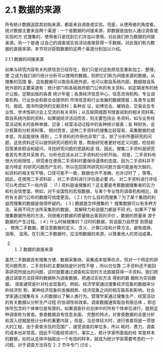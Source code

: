 # 2.1	数据的来源

所有统计数据追踪其初始来源，都是来自调查或实验。但是，从使用者的角度看，统计数据主要来自两个渠道：一个是数据的间接来源，即数据是由别人通过调查或实验的方   式搜集的，使用者只是找到它们并加以使用，对此我们称为数据的间接来源。另一个是通   过自己的调查或实验活动直接获得一手数据，对此我们称为数据的直接来源。本节将对获取数据的这两个渠道分别加以介绍。

2.1.1	数据的间接来源

如果与研究内容有关的原信息巳经存在，我们只是对这些原信息重新加工、整理，使  之成为我们进行统计分析可以使用的数据，则把它们称为间接来源的数据。从搜集的范围  看，这些数据可以取自系统外部，也可以取自系统内部。数据取自系统外部的主要渠道有：统计部门和各级政府部门公布的有关资料，如定期发布的统计公报，定期出版的各类  统计年鉴；各类经济信息中心、信息咨询机构、专业调查机构、行业协会和联合会提供的  市场信息和行业发展的数据情报；各类专业期刊、报纸、图书所提供的文献资料；各种会  议，如博览会、展销会、交易会及专业性、学术性研讨会上交流的有关资料；从互联网或图书馆查阅到的相关资料等。取自系统内部的资料，如果就经济活动而言，则主要包括业  务资料，如与业务经营活动有关的各种单据、记录；经营活动过程中的各种统计报表；各  种财务、会计核算和分析资料等。
相对而言，这种二手资料的搜集比较容易，采集数据的成本低，并且能很快 得到 。二手资料的作用也非常广泛，除了分析所要研究的问题，这些资料还可以提供研究问题的背  景，帮助研究者更好地定义问题，检验和回答某些假设和疑问，寻找研究问题的思路和途  径。因此，搜集二手资料是研究者首先考虑并采用 的。分析也应该从对二手资料的分析开始。
但是，二手资料有很大的局限性 ，研究者在使用二手资料时要保待谨慎的态度。因为二手资料并不是为特定 的研究问题而产生的，所以在回答所研究的问题方面可能是有欠缺的，如资料的相关性不够，口径可能不一致，数据也许不准确，也许过时了  ，等等。因此，在使用二手资料前 ，对二手资料进行评估是必要 的。
对二手资料进行评估可以考虑如下一些内容 ：
(1 )  资料是谁搜集的？这主要是考察数据搜集者的实力和社会信誉度。例如，对千全国性的宏观数据，与某个专业性的调查机构相比，政府有关部门公布的数据可信度更高。
( 2 ) 为什么目的而搜集？为了某个集团的利益而搜集的数据是值得怀疑的。
( 3 ) 数据是怎样搜集的？ 搜集数据可以有多种方法，采用不同方法所采集到的数据， 其解释力和说服力都是不同 的。如果不了解搜集数据所用的方法，则很难对数据的质量做出客观的评价 。数据的质量来 源于数据的产生过程。
( 4 ) 什么时候搜集的？过时的数据，其说服力自然受 到质疑 。
使用二手数据，要注意数据的定义、含义、计算口径和计算方法，避免错用、误用、 滥用。在引用二手数据时，应注明数据的来源，以尊重他人的劳动成果。

2.	1. 2	数据的直接来源

虽然二手数据具有搜集方便、数据采集快、采集成本低等优点，但对一个特定的研究问题而言，二手资料的主要缺陷是针对性不够 ，所以仅仅靠 二手资料还不能回答研究所提出的问题，这时就要通过调查和实验的方法直接获得一手资料。我们把通过调查方法获得的数据称为调查数据，把通过实验方法 得到的数 据称为实验数据。
调查通常是针对社会现象的。例如，经济学家通过搜集经济现象的数据来分析经济形  势、某种经济现象的发展趋势、经济现象之间的相互联系和影响。社会学家通过搜集有关    人的数据以了解人类行为。管理学家通过搜集生产、经营活动的有关数据以分析生产过程    的协调性和效率。调查数据通常取自有限总体  ，即总体所包含的个体单位是有限的。如果调查针对总体中的所有个体单位进行，就把这种调查称为普查。普查数据具有信息全面、 完整的特点，对普查数据的全面分析和深入挖掘是统计分析的重要内容    。但是，当总体较大时，进行普查将是一项很大的工程，由于普查涉及的范围广，接受调查的单位多，所以  耗时、费力，调查的成本也非常高，因此不可能经常进行。事实上，统计学家所面临的经    常是样本的数据，如何从总体中抽取出一个有效的样本，就成为统计学家需要考虑的一个    问题。对于调查方法将在 2. 2 节中专门 讨论 。
